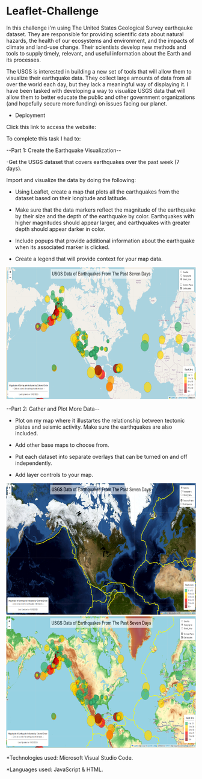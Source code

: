 # Leaflet-Challenge

In this challenge i'm using The United States Geological Survey earthqauke dataset. They are responsible for providing scientific data about natural hazards, the health of our ecosystems and environment, and the impacts of climate and land-use change. Their scientists develop new methods and tools to supply timely, relevant, and useful information about the Earth and its processes.

The USGS is interested in building a new set of tools that will allow them to visualize their earthquake data. They collect large amounts of data from all over the world each day, but they lack a meaningful way of displaying it. I have been tasked with developing a way to visualize USGS data that will allow them to better educate the public and other government organizations (and hopefully secure more funding) on issues facing our planet.

- Deployment 

Click this link to access the website: 

To complete this task I had to:

--Part 1: Create the Earthquake Visualization--

-Get the USGS dataset that covers earthquakes over the past week (7 days).

Import and visualize the data by doing the following:

- Using Leaflet, create a map that plots all the earthquakes from the dataset based on their longitude and latitude.

- Make sure that the data markers reflect the magnitude of the earthquake by their size and the depth of the earthquake by color. Earthquakes with higher magnitudes should appear larger, and earthquakes with greater depth should appear darker in color.

- Include popups that provide additional information about the earthquake when its associated marker is clicked.

- Create a legend that will provide context for your map data.

<img src="https://github.com/IRTakan/Leaflet-Challenge/blob/main/Images/earthquake.png" width=700 height=350>

--Part 2: Gather and Plot More Data--

- Plot on my map where it illustartes the relationship between tectonic plates and seismic activity. Make sure the earthquakes are also included. 

- Add other base maps to choose from.

- Put each dataset into separate overlays that can be turned on and off independently.

- Add layer controls to your map.

<img src="https://github.com/IRTakan/Leaflet-Challenge/blob/main/Images/earthquake%26tectonoc.png" width=700 height=350>

<img src="https://github.com/IRTakan/Leaflet-Challenge/blob/main/Images/tectonic.png" width=700 height=350>

*Technologies used: Microsoft Visual Studio Code.

*Languages used: JavaScript & HTML.
